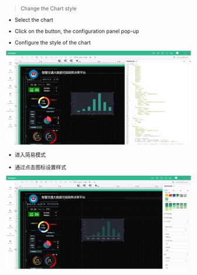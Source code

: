 > Change the Chart style

* Select the chart

* Click on the button, the configuration panel pop-up

* Configure the style of the chart

![](/assets/chart_04.png)

* 进入简易模式

* 通过点击图标设置样式

![](/assets/chart_05.png)

